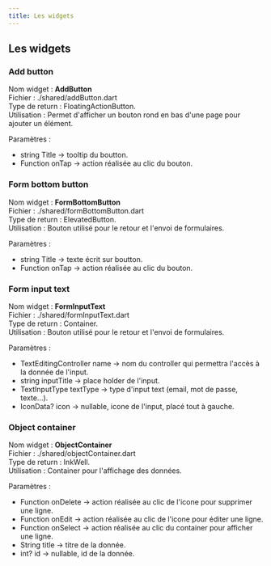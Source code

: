 ```yaml
---
title: Les widgets 
---
```


## Les widgets 
### Add button
Nom widget : **AddButton**  
Fichier : ./shared/addButton.dart  
Type de return : FloatingActionButton.  
Utilisation : Permet d'afficher un bouton rond en bas d'une page pour ajouter un élément.  

Paramètres : 
- string Title -> tooltip du boutton.
- Function onTap -> action réalisée au clic du bouton.

### Form bottom button
Nom widget : **FormBottomButton**  
Fichier : ./shared/formBottomButton.dart  
Type de return : ElevatedButton.  
Utilisation : Bouton utilisé pour le retour et l'envoi de formulaires.  

Paramètres : 
- string Title -> texte écrit sur boutton.
- Function onTap -> action réalisée au clic du bouton.

### Form input text
Nom widget : **FormInputText**  
Fichier : ./shared/formInputText.dart  
Type de return : Container.  
Utilisation : Bouton utilisé pour le retour et l'envoi de formulaires.  

Paramètres : 
- TextEditingController name -> nom du controller qui permettra l'accès à la donnée de l'input.
- string inputTitle -> place holder de l'input.
- TextInputType textType -> type d'input text (email, mot de passe, texte...).
- IconData? icon -> nullable, icone de l'input, placé tout à gauche.

### Object container
Nom widget : **ObjectContainer**  
Fichier : ./shared/objectContainer.dart  
Type de return : InkWell.  
Utilisation : Container pour l'affichage des données.  

Paramètres : 
- Function onDelete -> action réalisée au clic de l'icone pour supprimer une ligne.
- Function onEdit -> action réalisée au clic de l'icone pour éditer une ligne.
- Function onSelect -> action réalisée au clic du container pour afficher une ligne.
- String title -> titre de la donnée.
- int? id -> nullable, id de la donnée.